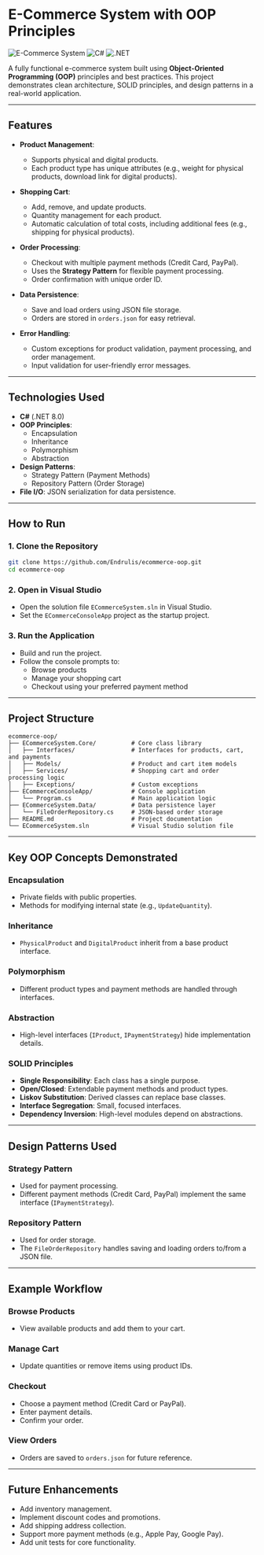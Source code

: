﻿# E-Commerce System with OOP Principles

![E-Commerce System](https://img.shields.io/badge/Status-Completed-brightgreen)
![C#](https://img.shields.io/badge/Language-C%23-blue)
![.NET](https://img.shields.io/badge/Framework-.NET%208.0-purple)

A fully functional e-commerce system built using **Object-Oriented Programming (OOP)** principles and best practices. This project demonstrates clean architecture, SOLID principles, and design patterns in a real-world application.

---

## Features

- **Product Management**:
  - Supports physical and digital products.
  - Each product type has unique attributes (e.g., weight for physical products, download link for digital products).
  
- **Shopping Cart**:
  - Add, remove, and update products.
  - Quantity management for each product.
  - Automatic calculation of total costs, including additional fees (e.g., shipping for physical products).

- **Order Processing**:
  - Checkout with multiple payment methods (Credit Card, PayPal).
  - Uses the **Strategy Pattern** for flexible payment processing.
  - Order confirmation with unique order ID.

- **Data Persistence**:
  - Save and load orders using JSON file storage.
  - Orders are stored in `orders.json` for easy retrieval.

- **Error Handling**:
  - Custom exceptions for product validation, payment processing, and order management.
  - Input validation for user-friendly error messages.

---

## Technologies Used

- **C#** (.NET 8.0)
- **OOP Principles**:
  - Encapsulation
  - Inheritance
  - Polymorphism
  - Abstraction
- **Design Patterns**:
  - Strategy Pattern (Payment Methods)
  - Repository Pattern (Order Storage)
- **File I/O**: JSON serialization for data persistence.

---

## How to Run

### 1. Clone the Repository
```bash
git clone https://github.com/Endrulis/ecommerce-oop.git
cd ecommerce-oop
```

### 2. Open in Visual Studio
- Open the solution file `ECommerceSystem.sln` in Visual Studio.
- Set the `ECommerceConsoleApp` project as the startup project.

### 3. Run the Application
- Build and run the project.
- Follow the console prompts to:
  - Browse products
  - Manage your shopping cart
  - Checkout using your preferred payment method

---

## Project Structure
```
ecommerce-oop/
├── ECommerceSystem.Core/          # Core class library
│   ├── Interfaces/                # Interfaces for products, cart, and payments
│   ├── Models/                    # Product and cart item models
│   ├── Services/                  # Shopping cart and order processing logic
│   ├── Exceptions/                # Custom exceptions
├── ECommerceConsoleApp/           # Console application
│   └── Program.cs                 # Main application logic
├── ECommerceSystem.Data/          # Data persistence layer
│   └── FileOrderRepository.cs     # JSON-based order storage
├── README.md                      # Project documentation
└── ECommerceSystem.sln            # Visual Studio solution file
```

---

## Key OOP Concepts Demonstrated

### **Encapsulation**
- Private fields with public properties.
- Methods for modifying internal state (e.g., `UpdateQuantity`).

### **Inheritance**
- `PhysicalProduct` and `DigitalProduct` inherit from a base product interface.

### **Polymorphism**
- Different product types and payment methods are handled through interfaces.

### **Abstraction**
- High-level interfaces (`IProduct`, `IPaymentStrategy`) hide implementation details.

### **SOLID Principles**
- **Single Responsibility**: Each class has a single purpose.
- **Open/Closed**: Extendable payment methods and product types.
- **Liskov Substitution**: Derived classes can replace base classes.
- **Interface Segregation**: Small, focused interfaces.
- **Dependency Inversion**: High-level modules depend on abstractions.

---

## Design Patterns Used

### **Strategy Pattern**
- Used for payment processing.
- Different payment methods (Credit Card, PayPal) implement the same interface (`IPaymentStrategy`).

### **Repository Pattern**
- Used for order storage.
- The `FileOrderRepository` handles saving and loading orders to/from a JSON file.

---

## Example Workflow

### **Browse Products**
- View available products and add them to your cart.

### **Manage Cart**
- Update quantities or remove items using product IDs.

### **Checkout**
- Choose a payment method (Credit Card or PayPal).
- Enter payment details.
- Confirm your order.

### **View Orders**
- Orders are saved to `orders.json` for future reference.

---

## Future Enhancements

- Add inventory management.
- Implement discount codes and promotions.
- Add shipping address collection.
- Support more payment methods (e.g., Apple Pay, Google Pay).
- Add unit tests for core functionality.